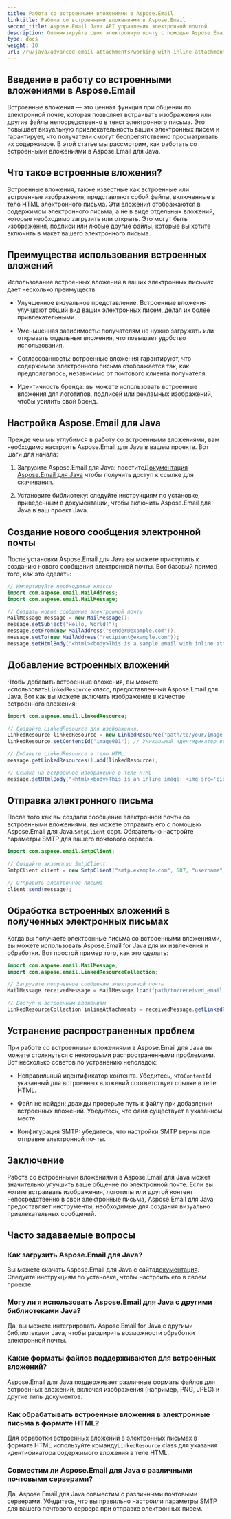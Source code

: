 ```yaml
---
title: Работа со встроенными вложениями в Aspose.Email
linktitle: Работа со встроенными вложениями в Aspose.Email
second_title: Aspose.Email Java API управления электронной почтой
description: Оптимизируйте свою электронную почту с помощью Aspose.Email для Java. Научитесь работать со встроенными вложениями в этом подробном руководстве.
type: docs
weight: 10
url: /ru/java/advanced-email-attachments/working-with-inline-attachments/
---
```


## Введение в работу со встроенными вложениями в Aspose.Email

Встроенные вложения — это ценная функция при общении по электронной почте, которая позволяет встраивать изображения или другие файлы непосредственно в текст электронного письма. Это повышает визуальную привлекательность ваших электронных писем и гарантирует, что получатели смогут беспрепятственно просматривать их содержимое. В этой статье мы рассмотрим, как работать со встроенными вложениями в Aspose.Email для Java.

## Что такое встроенные вложения?

Встроенные вложения, также известные как встроенные или встроенные изображения, представляют собой файлы, включенные в тело HTML электронного письма. Эти вложения отображаются в содержимом электронного письма, а не в виде отдельных вложений, которые необходимо загрузить или открыть. Это могут быть изображения, подписи или любые другие файлы, которые вы хотите включить в макет вашего электронного письма.

## Преимущества использования встроенных вложений

Использование встроенных вложений в ваших электронных письмах дает несколько преимуществ:

- Улучшенное визуальное представление. Встроенные вложения улучшают общий вид ваших электронных писем, делая их более привлекательными.

- Уменьшенная зависимость: получателям не нужно загружать или открывать отдельные вложения, что повышает удобство использования.

- Согласованность: встроенные вложения гарантируют, что содержимое электронного письма отображается так, как предполагалось, независимо от почтового клиента получателя.

- Идентичность бренда: вы можете использовать встроенные вложения для логотипов, подписей или рекламных изображений, чтобы усилить свой бренд.

## Настройка Aspose.Email для Java

Прежде чем мы углубимся в работу со встроенными вложениями, вам необходимо настроить Aspose.Email для Java в вашем проекте. Вот шаги для начала:

1.  Загрузите Aspose.Email для Java: посетите[Документация Aspose.Email для Java](https://reference.aspose.com/email/java/) чтобы получить доступ к ссылке для скачивания.

2. Установите библиотеку: следуйте инструкциям по установке, приведенным в документации, чтобы включить Aspose.Email для Java в ваш проект Java.

## Создание нового сообщения электронной почты

После установки Aspose.Email для Java вы можете приступить к созданию нового сообщения электронной почты. Вот базовый пример того, как это сделать:

```java
// Импортируйте необходимые классы
import com.aspose.email.MailAddress;
import com.aspose.email.MailMessage;

// Создать новое сообщение электронной почты
MailMessage message = new MailMessage();
message.setSubject("Hello, World!");
message.setFrom(new MailAddress("sender@example.com"));
message.setTo(new MailAddress("recipient@example.com"));
message.setHtmlBody("<html><body>This is a sample email with inline attachments.</body></html>");
```

## Добавление встроенных вложений

 Чтобы добавить встроенные вложения, вы можете использовать`LinkedResource` класс, предоставленный Aspose.Email для Java. Вот как вы можете включить изображение в качестве встроенного вложения:

```java
import com.aspose.email.LinkedResource;

// Создайте LinkedResource для изображения.
LinkedResource linkedResource = new LinkedResource("path/to/your/image.png");
linkedResource.setContentId("image001"); // Уникальный идентификатор встроенного изображения

// Добавьте LinkedResource в тело HTML.
message.getLinkedResources().add(linkedResource);

// Ссылка на встроенное изображение в теле HTML.
message.setHtmlBody("<html><body>This is an inline image: <img src='cid:image001'></body></html>");
```

## Отправка электронного письма

После того как вы создали сообщение электронной почты со встроенными вложениями, вы можете отправить его с помощью Aspose.Email для Java.`SmtpClient` сорт. Обязательно настройте параметры SMTP для вашего почтового сервера.

```java
import com.aspose.email.SmtpClient;

// Создайте экземпляр SmtpClient.
SmtpClient client = new SmtpClient("smtp.example.com", 587, "username", "password");

// Отправить электронное письмо
client.send(message);
```

## Обработка встроенных вложений в полученных электронных письмах

Когда вы получаете электронные письма со встроенными вложениями, вы можете использовать Aspose.Email for Java для их извлечения и обработки. Вот простой пример того, как это сделать:

```java
import com.aspose.email.MailMessage;
import com.aspose.email.LinkedResourceCollection;

// Загрузите полученное сообщение электронной почты
MailMessage receivedMessage = MailMessage.load("path/to/received_email.eml");

// Доступ к встроенным вложениям
LinkedResourceCollection inlineAttachments = receivedMessage.getLinkedResources();
```

## Устранение распространенных проблем

При работе со встроенными вложениями в Aspose.Email для Java вы можете столкнуться с некоторыми распространенными проблемами. Вот несколько советов по устранению неполадок:

-  Неправильный идентификатор контента. Убедитесь, что`ContentId` указанный для встроенных вложений соответствует ссылке в теле HTML.

- Файл не найден: дважды проверьте путь к файлу при добавлении встроенных вложений. Убедитесь, что файл существует в указанном месте.

- Конфигурация SMTP: убедитесь, что настройки SMTP верны при отправке электронной почты.

## Заключение

Работа со встроенными вложениями в Aspose.Email для Java может значительно улучшить ваше общение по электронной почте. Если вы хотите встраивать изображения, логотипы или другой контент непосредственно в свои электронные письма, Aspose.Email для Java предоставляет инструменты, необходимые для создания визуально привлекательных сообщений.

## Часто задаваемые вопросы

### Как загрузить Aspose.Email для Java?

 Вы можете скачать Aspose.Email для Java с сайта[документация](https://reference.aspose.com/email/java/). Следуйте инструкциям по установке, чтобы настроить его в своем проекте.

### Могу ли я использовать Aspose.Email для Java с другими библиотеками Java?

Да, вы можете интегрировать Aspose.Email for Java с другими библиотеками Java, чтобы расширить возможности обработки электронной почты.

### Какие форматы файлов поддерживаются для встроенных вложений?

Aspose.Email для Java поддерживает различные форматы файлов для встроенных вложений, включая изображения (например, PNG, JPEG) и другие типы документов.

### Как обрабатывать встроенные вложения в электронные письма в формате HTML?

Для обработки встроенных вложений в электронных письмах в формате HTML используйте команду`LinkedResource` class для указания идентификатора содержимого вложения в теле HTML.

### Совместим ли Aspose.Email для Java с различными почтовыми серверами?

Да, Aspose.Email для Java совместим с различными почтовыми серверами. Убедитесь, что вы правильно настроили параметры SMTP для вашего почтового сервера при отправке электронных писем.
